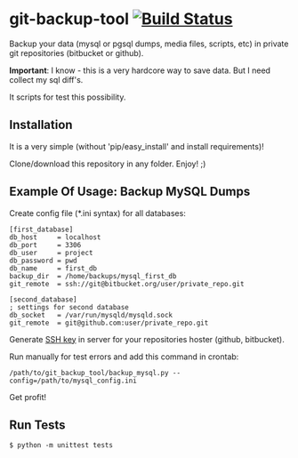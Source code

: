 git-backup-tool [![Build Status](https://secure.travis-ci.org/saippuakauppias/git-backup-tool.png)](http://travis-ci.org/saippuakauppias/git-backup-tool)
===============

Backup your data (mysql or pgsql dumps, media files, scripts, etc) in private git repositories (bitbucket or github).

**Important**: I know - this is a very hardcore way to save data. But I need collect my sql diff's.

It scripts for test this possibility.


Installation
------------

It is a very simple (without 'pip/easy_install' and install requirements)!

Clone/download this repository in any folder. Enjoy! ;)


Example Of Usage: Backup MySQL Dumps
------------------------------------

Create config file (*.ini syntax) for all databases:

    [first_database]
    db_host     = localhost
    db_port     = 3306
    db_user     = project
    db_password = pwd
    db_name     = first_db
    backup_dir  = /home/backups/mysql_first_db
    git_remote  = ssh://git@bitbucket.org/user/private_repo.git

    [second_database]
    ; settings for second database
    db_socket   = /var/run/mysqld/mysqld.sock
    git_remote  = git@github.com:user/private_repo.git


Generate [SSH key](https://help.github.com/articles/generating-ssh-keys) in server for your repositories hoster (github, bitbucket).


Run manually for test errors and add this command in crontab:

    /path/to/git_backup_tool/backup_mysql.py --config=/path/to/mysql_config.ini

Get profit!


Run Tests
---------

    $ python -m unittest tests
